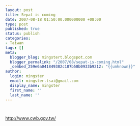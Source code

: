 ```yaml
---
layout: post
title: Sepat is coming
date: 2007-08-18 01:50:00.000000000 +08:00
type: post
published: true
status: publish
categories:
- Taiwan
tags: []
meta:
  blogger_blog: mingstert.blogspot.com
  blogger_permalink: "/2007/08/sepat-is-coming.html"
  _oembed_259e6a041849382c187b58b0933b9212: "{{unknown}}"
author:
  login: mingster
  email: mingster.tsai@gmail.com
  display_name: mingster
  first_name: ''
  last_name: ''
---
```

<p><a href="http://mingster.files.wordpress.com/2007/08/abcd0009.jpg"><img style="display:block;cursor:hand;text-align:center;margin:0 auto 10px;" alt="" src="{{ site.JB.IMAGE_PATH }}/abcd00091.jpg" border="0" /></a>
<div><a href="http://mingster.files.wordpress.com/2007/08/s1p-2007-08-18-01.jpg"><img style="display:block;cursor:hand;text-align:center;margin:0 auto 10px;" alt="" src="{{ site.JB.IMAGE_PATH }}/s1p-2007-08-18-011.jpg" border="0" /></a> </div>
<p>
<div>
<div><a href="http://www.cwb.gov.tw/">http://www.cwb.gov.tw/</a></div>
</div>
